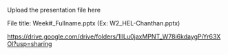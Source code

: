 Upload the presentation file here

File title: Week#_Fullname.pptx (Ex: W2_HEL-Chanthan.pptx)



https://drive.google.com/drive/folders/1llLu0jaxMPNT_W78i6kdaygPiYr63XOl?usp=sharing
